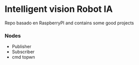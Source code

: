 # Intelligent vision Robot IA
Repo basado en RaspberryPI and contains some good projects


### Nodes
- Publisher
- Subscriber
- cmd topwn
